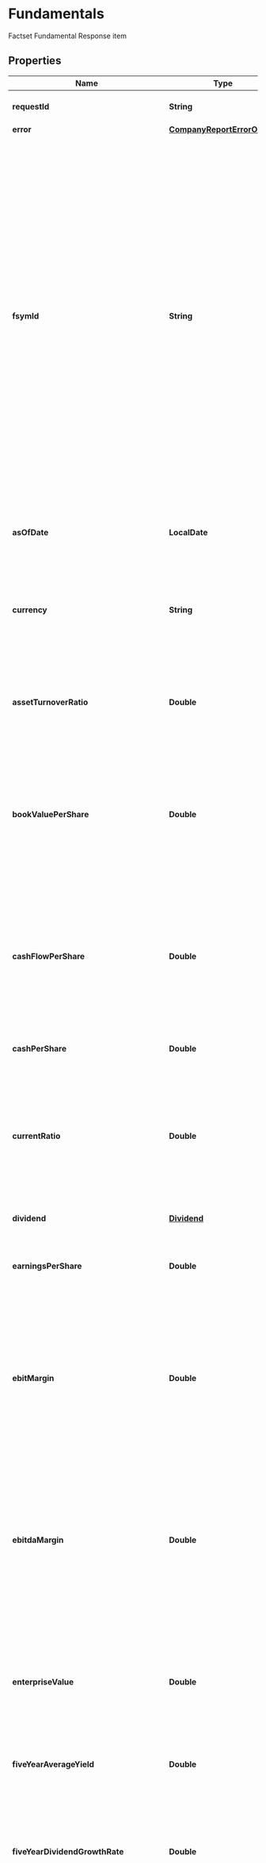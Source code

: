 

# Fundamentals

Factset Fundamental Response item

## Properties

Name | Type | Description | Notes
------------ | ------------- | ------------- | -------------
**requestId** | **String** | Identifier that was used for the request. |  [optional]
**error** | [**CompanyReportErrorObject**](CompanyReportErrorObject.md) |  |  [optional]
**fsymId** | **String** | FactSet Regional Security Identifier. Six alpha-numeric characters, excluding vowels, with an -R suffix (XXXXXX-R). Identifies the security&#39;s best regional security data series per currency. For equities, all primary listings per region and currency are allocated a regional-level permanent identifier. The regional-level permanent identifier will be available once a SEDOL representing the region/currency has been allocated and the identifiers are on FactSet. |  [optional]
**asOfDate** | **LocalDate** | Date on which the specified fundamentals data or information is accurate or relevant. |  [optional]
**currency** | **String** | Currency code for the data. For a list of currency ISO codes, visit [Online Assistant Page #1470](https://oa.apps.factset.com/pages/1470). |  [optional]
**assetTurnoverRatio** | **Double** | The asset turnover ratio measures the value of a company&#39;s sales or revenues relative to the value of its assets |  [optional]
**bookValuePerShare** | **Double** | Book value per common share is a formula used to calculate the per share value of a company based on common shareholders&#39; equity in the company |  [optional]
**cashFlowPerShare** | **Double** | Cash flow per share is calculated as a ratio, indicating the amount of cash a business generates based on a company&#39;s net income with the costs of depreciation and amortization added back |  [optional]
**cashPerShare** | **Double** | Cash Per Share of Security |  [optional]
**currentRatio** | **Double** | The current ratio is a liquidity ratio that measures a company&#39;s ability to pay short-term and long-term obligations. The ratio is calculated by comparing current assets to current liabilities |  [optional]
**dividend** | [**Dividend**](Dividend.md) |  |  [optional]
**earningsPerShare** | **Double** | Earnings per share (EPS) is the portion of a company&#39;s profit allocated to each share of common stock |  [optional]
**ebitMargin** | **Double** | EBIT margin is an assessment of a firm&#39;s operating profitability as a percentage of its total revenue. It is equal to earnings before interest and tax (EBIT) divided by total revenue |  [optional]
**ebitdaMargin** | **Double** | EBITDA margin is an assessment of a firm&#39;s operating profitability as a percentage of its total revenue. It is equal to earnings before interest, tax, depreciation and amortization (EBITDA) divided by total revenue |  [optional]
**enterpriseValue** | **Double** | Enterprise Value (EV) is the measure of a company&#39;s total value for the period and date(s) requested in local currency by default |  [optional]
**fiveYearAverageYield** | **Double** | Average of the dividend yield with yield calculated for each of the past five years |  [optional]
**fiveYearDividendGrowthRate** | **Double** | The dividend growth rate is the annualized percentage rate of growth that a particular stock&#39;s dividend undergoes over five years of time |  [optional]
**floatingSharesOutstanding** | **Double** | Represents the number of shares outstanding less closely held shares for the period and date(s) requested |  [optional]
**grossMargin** | **Double** | Gross profit margin is the proportion of money left over from revenues after accounting for the cost of goods sold, calculated by dividing gross profit by revenues. |  [optional]
**inventoryTurnover** | **Double** | Inventory turnover is a ratio showing how many times a company has sold and replaced inventory during a given period |  [optional]
**longTermDebtToEquity** | **Double** | Long-term debt consists of loans and financial obligations lasting over one year. The Debt/Equity (D/E) Ratio is calculated by dividing a company&#39;s total liabilities lasting over one year by its shareholder equity |  [optional]
**netIncome** | **Double** | This equals to net earnings (profit) calculated as sales less cost of goods sold, selling, general and administrative expenses, operating expenses, depreciation, interest, taxes and other expenses |  [optional]
**numberOfEmployees** | **Integer** | Represents the number of employees under the company&#39;s payroll as reported by the management to the shareholders within 90 days of the fiscal year-end. |  [optional]
**payoutRatio** | **Double** | The dividend payout ratio is the ratio of the total amount of dividends paid out to shareholders relative to the net income of the company |  [optional]
**pretaxMargin** | **Double** | The pretax margin is the ratio of a company&#39;s pre-tax earnings to its total sales |  [optional]
**priceToBookRatio** | **Double** | Companies use the price-to-book ratio to compare a firm&#39;s market to book value by dividing price per share by book value per share (BVPS) . |  [optional]
**priceToCashFlowRatio** | **Double** | The price-to-cash flow ratio is a stock valuation indicator or multiple that measures the value of a stock&#39;s price relative to its operating cash flow per share. |  [optional]
**priceToEarningsRatio** | **Double** | The price-to-earnings ratio (P/E ratio) is the ratio for valuing a company that measures its current share price relative to its per-share earnings |  [optional]
**priceToSalesRatio** | **Double** | The price-to-sales ratio (P/S ratio) is a valuation ratio that compares a company&#39;s stock price to its revenues |  [optional]
**quickRatio** | **Double** | The quick ratio measures the dollar amount of liquid assets available with the company against the dollar amount of its current liabilities |  [optional]
**returnOnAssets** | **Double** | Return on net assets (RONA) is a measure of financial performance calculated as net income divided by the sum of fixed assets and net working capital |  [optional]
**returnOnEquity** | **Double** | Return on equity (ROE) is a measure of financial performance calculated as net income divided by shareholders&#39; equity |  [optional]
**returnOnInvestedCapital** | **Double** | Return on Investment (ROI) measures how well an investment is performing |  [optional]
**revenuePerShare** | **Double** | The portion of a company&#39;s revenue that is allocated to each share of common stock. |  [optional]
**salesPerEmployee** | **Double** | Revenue per employee is a ratio that is calculated as a company&#39;s total revenue divided by its current number of employees |  [optional]
**salesPerShare** | **Double** | Sales per share is a ratio that computes the total revenue earned per share over a designated period |  [optional]
**shareHolderEquity** | **Double** | Shareholder equity represents the amount of financing the company experiences through common and preferred shares |  [optional]
**threeYearAverageYield** | **Double** | Average of the dividend yield with yield calculated for each of the past three years |  [optional]
**threeYearDividendGrowthRate** | **Double** | The dividend growth rate is the annualized percentage rate of growth that a particular stock&#39;s dividend undergoes over three years of time |  [optional]
**totalAssets** | **Double** | Total amount of assets owned by entity. |  [optional]
**totalDebtToEquity** | **Double** | The Debt/Equity (D/E) Ratio is calculated by dividing a company&#39;s total liabilities by its shareholder equity |  [optional]
**totalRevenue** | **Double** | Revenue is the amount of money (in Million) that a company actually receives during a specific period, including discounts and deductions for returned merchandise. |  [optional]
**trailingTwelveMonthEarningsPerShare** | **Double** | Earnings per share over the last 12 months. |  [optional]


## Implemented Interfaces

* Serializable


